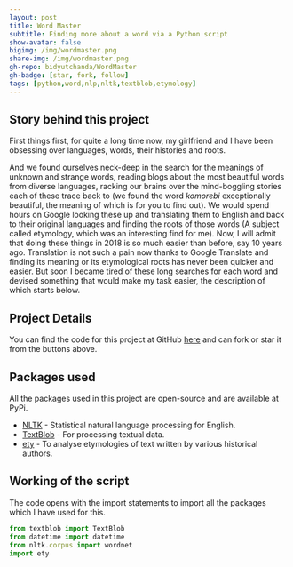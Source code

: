 ```yaml
---
layout: post
title: Word Master
subtitle: Finding more about a word via a Python script
show-avatar: false
bigimg: /img/wordmaster.png
share-img: /img/wordmaster.png
gh-repo: bidyutchanda/WordMaster
gh-badge: [star, fork, follow]
tags: [python,word,nlp,nltk,textblob,etymology]
---
```


## Story behind this project

First things first, for quite a long time now, my girlfriend and I have been obsessing over languages, words, their histories and roots.

And we found ourselves neck-deep in the search for the meanings of unknown and strange words, reading blogs about the most beautiful words from diverse languages, racking our brains over the mind-boggling stories each of these trace back to (we found the word _komorebi_ exceptionally beautiful, the meaning of which is for you to find out). We would spend hours on Google looking these up and translating them to English and back to their original languages and finding the roots of those words (A subject called etymology, which was an interesting find for me). Now, I will admit that doing these things in 2018 is so much easier than before, say 10 years ago. Translation is not such a pain now thanks to Google Translate and finding its meaning or its etymological roots has never been quicker and easier. But soon I became tired of these long searches for each word and devised something that would make my task easier, the description of which starts below. 

## Project Details

You can find the code for this project at GitHub [here](https://github.com/bidyutchanda/WordMaster) and can fork or star it from the buttons above. 

## Packages used  

All the packages used in this project are open-source and are available at PyPi.
* [NLTK](http://nltk.org) - Statistical natural language processing for English.
* [TextBlob](https://textblob.readthedocs.io/en/dev/) - For processing textual data.
* [ety](https://github.com/jmsv/ety-python) - To analyse etymologies of text written by various historical authors.

## Working of the script

The code opens with the import statements to import all the packages which I have used for this. 

```javascript
from textblob import TextBlob
from datetime import datetime
from nltk.corpus import wordnet
import ety
```








